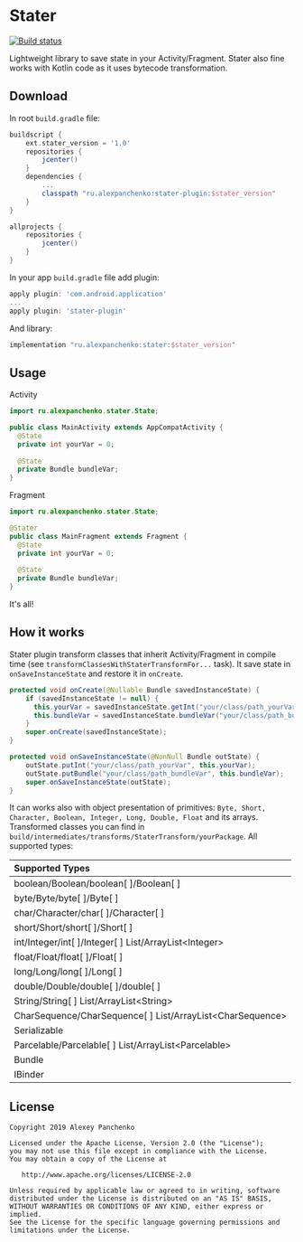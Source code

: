 Stater
=======
[![Build status](https://travis-ci.org/AlexeyPanchenko/stater.svg?branch=master)](https://travis-ci.org/AlexeyPanchenko/stater)

Lightweight library to save state in your Activity/Fragment.
Stater also fine works with Kotlin code as it uses bytecode transformation.

Download
--------
In root `build.gradle` file:
```groovy
buildscript {
    ext.stater_version = '1.0'
    repositories {
        jcenter()
    }
    dependencies {
        ...
        classpath "ru.alexpanchenko:stater-plugin:$stater_version"
    }
}

allprojects {
    repositories {
        jcenter()
    }
}

```
In your app `build.gradle` file add plugin:
```groovy
apply plugin: 'com.android.application'
...
apply plugin: 'stater-plugin'
```
And library:
```groovy
implementation "ru.alexpanchenko:stater:$stater_version"
```

Usage
--------
Activity
```java
import ru.alexpanchenko.stater.State;

public class MainActivity extends AppCompatActivity {
  @State
  private int yourVar = 0;
  
  @State
  private Bundle bundleVar;
}
```
Fragment
```java
import ru.alexpanchenko.stater.State;

@Stater
public class MainFragment extends Fragment {
  @State
  private int yourVar = 0;
  
  @State
  private Bundle bundleVar;
}
```
It's all!

How it works
--------
Stater plugin transform classes that inherit Activity/Fragment in compile time (see `transformClassesWithStaterTransformFor...` task).
It save state in `onSaveInstanceState` and restore it in `onCreate`.
```java
protected void onCreate(@Nullable Bundle savedInstanceState) {
    if (savedInstanceState != null) {
      this.yourVar = savedInstanceState.getInt("your/class/path_yourVar");
      this.bundleVar = savedInstanceState.bundleVar("your/class/path_bundleVar");
    }
    super.onCreate(savedInstanceState);
}

protected void onSaveInstanceState(@NonNull Bundle outState) {
    outState.putInt("your/class/path_yourVar", this.yourVar);
    outState.putBundle("your/class/path_bundleVar", this.bundleVar);
    super.onSaveInstanceState(outState);
}
```
It can works also with object presentation of primitives:
`Byte, Short, Character, Boolean, Integer, Long, Double, Float` and its arrays.
Transformed classes you can find in `build/intermediates/transforms/StaterTransform/yourPackage`.
All supported types:

| Supported Types  |
|:-------|
| boolean/Boolean/boolean[ ]/Boolean[ ]|
| byte/Byte/byte[ ]/Byte[ ]|
| char/Character/char[ ]/Character[ ]|
| short/Short/short[ ]/Short[ ]|
| int/Integer/int[ ]/Integer[ ]  List/ArrayList\<Integer\> |
| float/Float/float[ ]/Float[ ] |
| long/Long/long[ ]/Long[ ] |
| double/Double/double[ ]/double[ ] |
| String/String[ ]  List/ArrayList\<String\> |
| CharSequence/CharSequence[ ]  List/ArrayList\<CharSequence\> |
| Serializable |
| Parcelable/Parcelable[ ] List/ArrayList\<Parcelable\> |
| Bundle |
| IBinder |

License
-------

    Copyright 2019 Alexey Panchenko

    Licensed under the Apache License, Version 2.0 (the "License");
    you may not use this file except in compliance with the License.
    You may obtain a copy of the License at

       http://www.apache.org/licenses/LICENSE-2.0

    Unless required by applicable law or agreed to in writing, software
    distributed under the License is distributed on an "AS IS" BASIS,
    WITHOUT WARRANTIES OR CONDITIONS OF ANY KIND, either express or implied.
    See the License for the specific language governing permissions and
    limitations under the License.